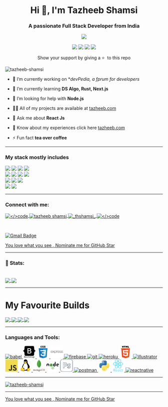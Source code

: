 <h1 align="center">Hi 👋, I'm Tazheeb Shamsi</h1>
<h3 align="center">A passionate Full Stack Developer from India </h3>

<div align="center">
  <img src="https://sbr-technologies.com/wp-content/uploads/2021/07/Mern-Stack-Developer.png" height="300px" />
  <p>
    <a name="stars"><img src="https://img.shields.io/github/stars/tazheeb-shamsi/dev-pedia?style=for-the-badge"></a>
    <a name="forks"><img src="https://img.shields.io/github/forks/tazheeb-shamsi/dev-pedia?logoColor=green&style=for-the-badge"></a>
    <a name="contributions"><img src="https://img.shields.io/github/contributors/tazheeb-shamsi/dev-pedia?logoColor=green&style=for-the-badge"></a>
    <a name="license"><img src="https://img.shields.io/github/license/tazheeb-shamsi/dev-pedia?style=for-the-badge"></a>
  </p>
  Show your support by giving a ⭐&nbsp;&nbsp;to this repo
</div>

<p align="left"> <img src="https://komarev.com/ghpvc/?username=tazheeb-shamsi&label=Profile%20views&color=0e75b6&style=flat" alt="tazheeb-shamsi" /> </p>

- 🔭 I’m currently working on \*_devPedia, a fprum for developers_

- 🌱 I’m currently learning **DS Algo, Rust, Next.js**

- 🤝 I’m looking for help with **Node.js**

- 👨‍💻 All of my projects are available at [tazheeb.com](https://www.tazheeb.com/)

- 💬 Ask me about **React Js**

- 📄 Know about my experiences click here [tazheeb.com](https://www.tazheeb.com/)

- ⚡ Fun fact **tea over coffee**

---

### My stack mostly includes

![](https://img.shields.io/badge/-javascript-yellow?style=flat)
![](https://img.shields.io/badge/-node-brightgreen?style=flat)
![](https://img.shields.io/badge/-reactJs-blue?style=flat)
![](https://img.shields.io/badge/-git-red?style=flat)
<br/>
![](https://img.shields.io/badge/-aws-yellow?style=flat)
![](https://img.shields.io/badge/-noSQL-red?style=flat)
![](https://img.shields.io/badge/-REST-blue?style=flat)
![](https://img.shields.io/badge/-firebase-brightgreen?style=flat)
<br>
![](https://img.shields.io/badge/-hroku-blue?style=flat)
![](https://img.shields.io/badge/-vercel-brightgreen?style=flat)
![](https://img.shields.io/badge/-netlify-yellow?style=flat)
<br>
![](https://img.shields.io/badge/-express-green?style=flat)
![](https://img.shields.io/badge/-nextJs-red?style=flat)

---

<h3 align="left">Connect with me:</h3>
<p align="left">
  <a href="https://twitter.com" target="blank"><img align="center" src="https://raw.githubusercontent.com/rahuldkjain/github-profile-readme-generator/master/src/images/icons/Social/twitter.svg" alt="</>code" height="30" width="40" />
  </a>
  <a href="https://linkedin.com/in/tazheeb" target="blank"><img align="center" src="https://raw.githubusercontent.com/rahuldkjain/github-profile-readme-generator/master/src/images/icons/Social/linked-in-alt.svg" alt="tazheeb shamsi" height="30" width="40" />
  </a>
  <a href="https://instagram.com/_thshamsi_" target="blank"><img align="center" src="https://raw.githubusercontent.com/rahuldkjain/github-profile-readme-generator/master/src/images/icons/Social/instagram.svg" alt="_thshamsi_" height="30" width="40" />
  </a>
  <a href="https://www.youtube.com/" target="blank"><img align="center" src="https://raw.githubusercontent.com/rahuldkjain/github-profile-readme-generator/master/src/images/icons/Social/youtube.svg" alt="</>code" height="30" width="40" />
  </a>
</p>
<br>

<!-- SOCAIL MEDIA HANDLES -->

[![Gmail Badge](https://img.shields.io/badge/-info@tazheeb.com-c14438?style=flat-square&logo=Gmail&logoColor=white&link=mailto:info@tazheeb.com)](mailto:info@tazheeb.com)

<!--NOMINATION FOR STAR GIT LINK CODE-->

<a href="https://stars.github.com/nominate/">You love what you see , Nominate me for GitHub Star </a>

---

<!-- STATISTICS ABOUT PROFILE -->

### 📶 Stats:<br><br>

<!--  CONTRIBUTION AND STREAK BLOCK -->
<a href="https://github.com/anuraghazra/github-readme-stats">
  <img height=200 align="center" src="https://github-readme-stats.vercel.app/api?username=anuraghazra" />
</a>
<!--  TOP LANGUAGES STATISTICS -->
<a href="https://github.com/anuraghazra/convoychat">
  <img height=200 align="center" src="https://github-readme-stats.vercel.app/api/top-langs?username=anuraghazra&layout=compact&langs_count=8&card_width=320" />
</a>

---
# My Favourite Builds
<a href="https://github.com/anuraghazra/github-readme-stats">
  <img align="center" src="https://github-readme-stats.vercel.app/api/pin/?username=tazheeb-shamsi&repo=dev-pedia" />
</a>

<a href="https://github.com/anuraghazra/github-readme-stats">
  <img align="center" src="https://github-readme-stats.vercel.app/api/pin/?username=tazheeb-shamsi&repo=learnbay-lms" />
</a>

<a href="https://github.com/anuraghazra/convoychat">
  <img align="center" src="https://github-readme-stats.vercel.app/api/pin/?username=tazheeb-shamsi&repo=Doctor-Appintment-Booking" />
</a>
<a href="https://github.com/anuraghazra/convoychat">
  <img align="center" src="https://github-readme-stats.vercel.app/api/pin/?username=tazheeb-shamsi&repo=disney-plus-clone" />
</a>

---

<h3 align="left">Languages and Tools:</h3>
<p align="left"> 
  <a href="https://babeljs.io/" target="_blank" rel="noreferrer"> 
    <img src="https://www.vectorlogo.zone/logos/babeljs/babeljs-icon.svg" alt="babel" width="40" height="40"/>
  </a> 
  <a href="https://getbootstrap.com" target="_blank" rel="noreferrer"> 
    <img src="https://raw.githubusercontent.com/devicons/devicon/master/icons/bootstrap/bootstrap-plain-wordmark.svg" alt="bootstrap" width="40" height="40"/> 
  </a> <a href="https://www.w3schools.com/css/" target="_blank" rel="noreferrer"> 
    <img src="https://raw.githubusercontent.com/devicons/devicon/master/icons/css3/css3-original-wordmark.svg" alt="css3" width="40" height="40"/> 
  </a> 
  <a href="https://expressjs.com" target="_blank" rel="noreferrer"> 
    <img src="https://raw.githubusercontent.com/devicons/devicon/master/icons/express/express-original-wordmark.svg" alt="express" width="40" height="40"/> 
  </a> 
  <a href="https://firebase.google.com/" target="_blank" rel="noreferrer"> <img src="https://www.vectorlogo.zone/logos/firebase/firebase-icon.svg" alt="firebase" width="40" height="40"/> 
  </a> 
  <a href="https://git-scm.com/" target="_blank" rel="noreferrer"> 
    <img src="https://www.vectorlogo.zone/logos/git-scm/git-scm-icon.svg" alt="git" width="40" height="40"/> 
  </a> 
  <a href="https://heroku.com" target="_blank" rel="noreferrer">
    <img src="https://www.vectorlogo.zone/logos/heroku/heroku-icon.svg" alt="heroku" width="40" height="40"/> 
  </a> 
  <a href="https://www.w3.org/html/" target="_blank" rel="noreferrer"> 
    <img src="https://raw.githubusercontent.com/devicons/devicon/master/icons/html5/html5-original-wordmark.svg" alt="html5" width="40" height="40"/> 
  </a> 
  <a href="https://www.adobe.com/in/products/illustrator.html" target="_blank" rel="noreferrer"> 
    <img src="https://www.vectorlogo.zone/logos/adobe_illustrator/adobe_illustrator-icon.svg" alt="illustrator" width="40" height="40"/> 
  </a> 
  <a href="https://developer.mozilla.org/en-US/docs/Web/JavaScript" target="_blank" rel="noreferrer"> 
    <img src="https://raw.githubusercontent.com/devicons/devicon/master/icons/javascript/javascript-original.svg" alt="javascript" width="40" height="40"/> 
  </a> 
  <a href="https://www.linux.org/" target="_blank" rel="noreferrer"> 
    <img src="https://raw.githubusercontent.com/devicons/devicon/master/icons/linux/linux-original.svg" alt="linux" width="40" height="40"/> 
  </a> 
  <a href="https://www.mongodb.com/" target="_blank" rel="noreferrer"> 
    <img src="https://raw.githubusercontent.com/devicons/devicon/master/icons/mongodb/mongodb-original-wordmark.svg" alt="mongodb" width="40" height="40"/> 
  </a> 
  <a href="https://nodejs.org" target="_blank" rel="noreferrer"> 
    <img src="https://raw.githubusercontent.com/devicons/devicon/master/icons/nodejs/nodejs-original-wordmark.svg" alt="nodejs" width="40" height="40"/> 
  </a> 
  <a href="https://www.photoshop.com/en" target="_blank" rel="noreferrer"> 
    <img src="https://raw.githubusercontent.com/devicons/devicon/master/icons/photoshop/photoshop-line.svg" alt="photoshop" width="40" height="40"/> 
  </a> 
  <a href="https://postman.com" target="_blank" rel="noreferrer"> 
    <img src="https://www.vectorlogo.zone/logos/getpostman/getpostman-icon.svg" alt="postman" width="40" height="40"/> 
  </a> 
  <a href="https://www.python.org" target="_blank" rel="noreferrer"> 
    <img src="https://raw.githubusercontent.com/devicons/devicon/master/icons/python/python-original.svg" alt="python" width="40" height="40"/> 
  </a> 
  <a href="https://reactjs.org/" target="_blank" rel="noreferrer">
    <img src="https://raw.githubusercontent.com/devicons/devicon/master/icons/react/react-original-wordmark.svg" alt="react" width="40" height="40"/> 
  </a> 
  <a href="https://reactnative.dev/" target="_blank" rel="noreferrer"> 
    <img src="https://reactnative.dev/img/header_logo.svg" alt="reactnative" width="40" height="40"/>
  </a>  
  </p>

---

 <p align="left"> <a href="https://github.com/tazheeb-shamsi/github-profile-trophy"><img src="https://github-profile-trophy.vercel.app/?username=tazheeb-shamsi" alt="tazheeb-shamsi" /></a> </p>

---

  <!--NOMINATION FOR STAR GIT LINK CODE-->

<a href="https://stars.github.com/nominate/">You love what you see , Nominate me for GitHub Star </a>
